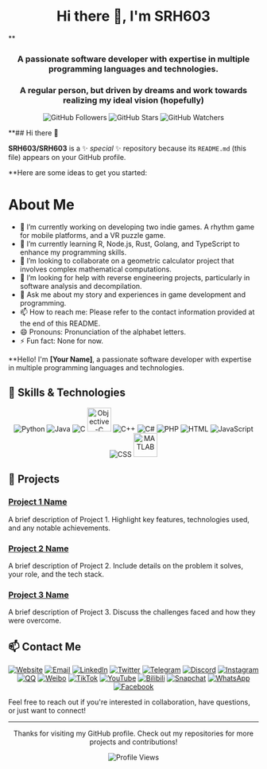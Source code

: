 <h1 align="center">Hi there 👋, I'm SRH603</h1>
**<h3 align="center">A passionate software developer with expertise in multiple programming languages and technologies.</h3>
<h3 align="center">A regular person, but driven by dreams and work towards realizing my ideal vision (hopefully)</h3>

<p align="center">
  <img src="https://img.shields.io/github/followers/yourusername?label=Follow%20Me&style=social" alt="GitHub Followers">
  <img src="https://img.shields.io/github/stars/yourusername?label=Star%20Me&style=social" alt="GitHub Stars">
  <img src="https://img.shields.io/github/watchers/yourusername/yourrepo?label=Watch%20Me&style=social" alt="GitHub Watchers">
</p>

**## Hi there 👋

**SRH603/SRH603** is a ✨ _special_ ✨ repository because its `README.md` (this file) appears on your GitHub profile.

**Here are some ideas to get you started:

# About Me

- 🔭 I’m currently working on developing two indie games. A rhythm game for mobile platforms, and a VR puzzle game.
- 🌱 I’m currently learning R, Node.js, Rust, Golang, and TypeScript to enhance my programming skills.
- 👯 I’m looking to collaborate on a geometric calculator project that involves complex mathematical computations.
- 🤔 I’m looking for help with reverse engineering projects, particularly in software analysis and decompilation.
- 💬 Ask me about my story and experiences in game development and programming.
- 📫 How to reach me: Please refer to the contact information provided at the end of this README.
- 😄 Pronouns: Pronunciation of the alphabet letters.
- ⚡ Fun fact: None for now.

**Hello! I'm **[Your Name]**, a passionate software developer with expertise in multiple programming languages and technologies.

## 🔧 Skills & Technologies

<p align="center">
  <img src="https://img.icons8.com/color/48/000000/python.png" alt="Python"> 
  <img src="https://img.icons8.com/color/48/000000/java-coffee-cup-logo.png" alt="Java"> 
  <img src="https://img.icons8.com/color/48/000000/c-programming.png" alt="C"> 
  <img src="https://img.icons8.com/ios-filled/50/000000/objective-c.png" alt="Objective-C" width="48" height="48"> 
  <img src="https://img.icons8.com/color/48/000000/c-plus-plus-logo.png" alt="C++"> 
  <img src="https://img.icons8.com/color/48/000000/c-sharp-logo.png" alt="C#"> 
  <img src="https://img.icons8.com/color/48/000000/php.png" alt="PHP"> 
  <img src="https://img.icons8.com/color/48/000000/html-5.png" alt="HTML"> 
  <img src="https://img.icons8.com/color/48/000000/javascript.png" alt="JavaScript"> 
  <img src="https://img.icons8.com/color/48/000000/css3.png" alt="CSS"> 
  <img src="https://upload.wikimedia.org/wikipedia/commons/2/21/Matlab_Logo.png" alt="MATLAB" width="48" height="48">
</p>

## 🌟 Projects

### [Project 1 Name](https://github.com/yourusername/project1)
A brief description of Project 1. Highlight key features, technologies used, and any notable achievements.

### [Project 2 Name](https://github.com/yourusername/project2)
A brief description of Project 2. Include details on the problem it solves, your role, and the tech stack.

### [Project 3 Name](https://github.com/yourusername/project3)
A brief description of Project 3. Discuss the challenges faced and how they were overcome.

## 📫 Contact Me

<p align="center">
  <a href="https://yourwebsite.com"><img src="https://img.icons8.com/fluency/48/000000/domain.png" alt="Website"></a>
  <a href="mailto:your.email@example.com"><img src="https://img.icons8.com/color/48/000000/email.png" alt="Email"></a>
  <a href="https://linkedin.com/in/yourprofile"><img src="https://img.icons8.com/color/48/000000/linkedin.png" alt="LinkedIn"></a>
  <a href="https://twitter.com/YourTwitterHandle"><img src="https://img.icons8.com/color/48/000000/twitter--v1.png" alt="Twitter"></a>
  <a href="https://t.me/YourTelegramUsername"><img src="https://img.icons8.com/color/48/000000/telegram-app.png" alt="Telegram"></a>
  <a href="https://discord.com/users/YourDiscordUsername#1234"><img src="https://img.icons8.com/color/48/000000/discord-logo.png" alt="Discord"></a>
  <a href="https://instagram.com/YourInstagramHandle"><img src="https://img.icons8.com/color/48/000000/instagram-new.png" alt="Instagram"></a>
  <a href="https://im.qq.com/"><img src="https://img.icons8.com/color/48/000000/qq.png" alt="QQ"></a>
  <a href="https://weibo.com/YourWeiboHandle"><img src="https://img.icons8.com/color/48/000000/weibo.png" alt="Weibo"></a>
  <a href="https://tiktok.com/@YourTikTokHandle"><img src="https://img.icons8.com/color/48/000000/tiktok.png" alt="TikTok"></a>
  <a href="https://youtube.com/channel/YourChannelID"><img src="https://img.icons8.com/color/48/000000/youtube-play.png" alt="YouTube"></a>
  <a href="https://space.bilibili.com/YourBilibiliID"><img src="https://img.icons8.com/color/48/000000/bilibili.png" alt="Bilibili"></a>
  <a href="https://snapchat.com/add/YourSnapchatUsername"><img src="https://img.icons8.com/color/48/000000/snapchat.png" alt="Snapchat"></a>
  <a href="https://wa.me/YourWhatsAppNumber"><img src="https://img.icons8.com/color/48/000000/whatsapp.png" alt="WhatsApp"></a>
  <a href="https://facebook.com/YourFacebookProfile"><img src="https://img.icons8.com/color/48/000000/facebook.png" alt="Facebook"></a>
</p>

Feel free to reach out if you're interested in collaboration, have questions, or just want to connect!

---

<p align="center">
  Thanks for visiting my GitHub profile. Check out my repositories for more projects and contributions!
</p>

<p align="center">
  <img src="https://komarev.com/ghpvc/?username=yourusername&color=blue" alt="Profile Views">
</p>
